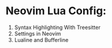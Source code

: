 # Neovim Lua Config:

1. Syntax Highlighting With Treesitter
2. Settings in Neovim 
3. Lualine and Bufferline


